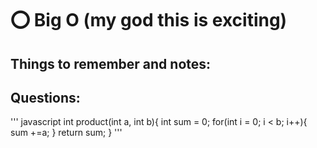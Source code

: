 # ⭕ Big O (my god this is exciting)

## Things to remember and notes:

## Questions: 

''' javascript
int product(int a, int b){
    int sum = 0; 
    for(int i = 0; i < b; i++){
        sum +=a;
    }
    return sum; 
}
'''
